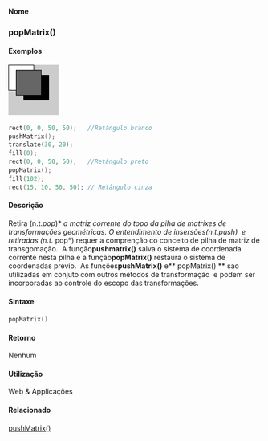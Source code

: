 
#### Nome
### popMatrix()

#### Exemplos
<img border="0" height="100" src="media/pop_.gif" width="100"/>

```pde
rect(0, 0, 50, 50);   //Retângulo branco
pushMatrix(); 
translate(30, 20); 
fill(0);  
rect(0, 0, 50, 50);   //Retângulo preto
popMatrix(); 
fill(102);  
rect(15, 10, 50, 50); // Retângulo cinza

```

#### Descrição
Retira (n.t.*pop*)* *a matriz corrente do topo da piha de matrixes de transformações geométricas.
O entendimento de insersões(n.t.*push*)  e retiradas (n.t.* pop*) requer a comprenção co conceito de pilha de matriz de transgomação.  A função**pushmatrix()** salva o sistema de coordenada corrente nesta pilha e a função**popMatrix()** restaura o sistema de coordenadas prévio.  As funções**pushMatrix()** e** popMatrix() ** sao
utilizadas em conjuto com outros métodos de
transformação  e podem ser incorporadas ao controle
do escopo das transformações.

#### Sintaxe
```pde
popMatrix()

```

#### Retorno

	
Nenhum

#### Utilização

	
Web & Applicações

#### Relacionado
[pushMatrix()](pushMatrix_)

